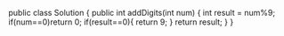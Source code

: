 public class Solution {
    public int addDigits(int num) {
        int result = num%9;
        if(num==0)return 0;
        if(result==0){
            return 9;
        }
        return result;
    }
}

